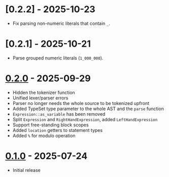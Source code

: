 # [0.2.2] - 2025-10-23

- Fix parsing non-numeric literals that contain `_`.

# [0.2.1] - 2025-10-21

- Parse grouped numeric literals (`1_000_000`).

# [0.2.0] - 2025-09-29

- Hidden the tokenizer function
- Unified lexer/parser errors
- Parser no longer needs the whole source to be tokenized upfront
- Added TypeSet type parameter to the whole AST and the `parse` function
- `Expression::as_variable` has been removed
- Split `Expression` and `RightHandExpression`, added `LeftHandExpression`
- Support free-standing block scopes
- Added `location` getters to statement types
- Added `%` for modulo operation

# [0.1.0] - 2025-07-24

- Initial release

[0.2.0]: https://github.com/bugadani/somni/compare/somni-parser-v0.1.0...somni-parser-v0.2.0
[0.1.0]: https://github.com/bugadani/somni/releases/tag/somni-parser-v0.1.0
